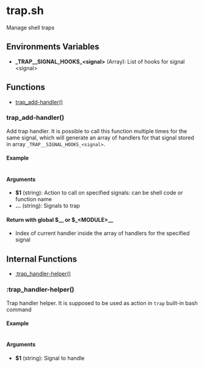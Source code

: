 # trap.sh

Manage shell traps

## Environments Variables

* **\_TRAP__SIGNAL_HOOKS_\<signal\>** (Array): List of hooks for signal \<signal\>


## Functions
* [trap_add-handler()](#trap_add-handler)


### trap_add-handler()

Add trap handler.
 It is possible to call this function multiple times for the same signal, which will generate an array of handlers for that signal stored in array `_TRAP__SIGNAL_HOOKS_<signal>`.

#### Example

```bash
```

#### Arguments

* **$1** (string): Action to call on specified signals: can be shell code or function name
* **...** (string): Signals to trap

#### Return with global $__ or $_\<MODULE\>__

* Index of current handler inside the array of handlers for the specified signal



## Internal Functions
* [:trap_handler-helper()](#trap_handler-helper)


### :trap_handler-helper()

Trap handler helper.
 It is supposed to be used as action in `trap` built-in bash command

#### Example

```bash
```

#### Arguments

* **$1** (string): Signal to handle


